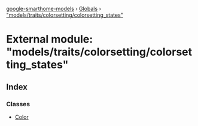 [google-smarthome-models](../README.md) › [Globals](../globals.md) › ["models/traits/colorsetting/colorsetting_states"](_models_traits_colorsetting_colorsetting_states_.md)

# External module: "models/traits/colorsetting/colorsetting_states"

## Index

### Classes

* [Color](../classes/_models_traits_colorsetting_colorsetting_states_.color.md)
